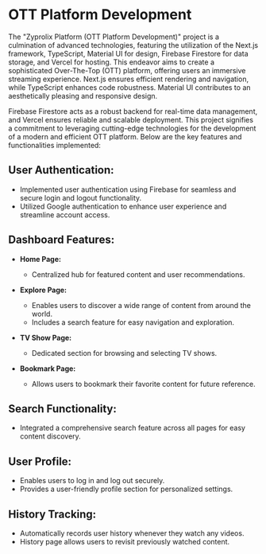 # OTT Platform Development

The "Zyprolix Platform (OTT Platform Development)" project is a culmination of advanced technologies, featuring the utilization of the Next.js framework, TypeScript, Material UI for design, Firebase Firestore for data storage, and Vercel for hosting. This endeavor aims to create a sophisticated Over-The-Top (OTT) platform, offering users an immersive streaming experience. Next.js ensures efficient rendering and navigation, while TypeScript enhances code robustness. Material UI contributes to an aesthetically pleasing and responsive design.

Firebase Firestore acts as a robust backend for real-time data management, and Vercel ensures reliable and scalable deployment. This project signifies a commitment to leveraging cutting-edge technologies for the development of a modern and efficient OTT platform. Below are the key features and functionalities implemented:

## User Authentication:
- Implemented user authentication using Firebase for seamless and secure login and logout functionality.
- Utilized Google authentication to enhance user experience and streamline account access.

## Dashboard Features:
- **Home Page:**
  - Centralized hub for featured content and user recommendations.
  
- **Explore Page:**
  - Enables users to discover a wide range of content from around the world.
  - Includes a search feature for easy navigation and exploration.

- **TV Show Page:**
  - Dedicated section for browsing and selecting TV shows.

- **Bookmark Page:**
  - Allows users to bookmark their favorite content for future reference.

## Search Functionality:
- Integrated a comprehensive search feature across all pages for easy content discovery.

## User Profile:
- Enables users to log in and log out securely.
- Provides a user-friendly profile section for personalized settings.

## History Tracking:
- Automatically records user history whenever they watch any videos.
- History page allows users to revisit previously watched content.
